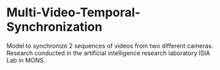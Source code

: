 # Multi-Video-Temporal-Synchronization
Model to synchronize 2 sequences of videos from two different cameras. Research conducted in the artificial intelligence research laboratory ISIA Lab in MONS.
